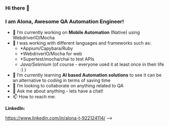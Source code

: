 ### Hi there 👋
### I am Alona, Awesome QA Automation Engineer!

- 🔭 I’m currently working on **Mobile Automation** (Native) using WebdriverIO/Mocha 
- 💬 I was working with different languages and frameworks such as:
  * *Appium/Capybara/Ruby
  * *WebdriverIO/Mocha for web
  * *Supertest/mocha/chai to test APIs
  * *Java/Selenium* (of course - everyone used it at least once in their life :) )
- 🌱 I’m currently learning **AI based Automation solutions** to see it can be an alternative to coding in terms of saving time
- 👯 I’m looking to collaborate on anything related to QA
- 💬 Ask me about anything - lets have a chat!
- 📫 How to reach me: 

**LinkedIn:**

https://www.linkedin.com/in/alona-t-922124114/
-->
